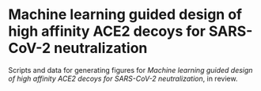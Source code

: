 # Machine learning guided design of high affinity ACE2 decoys for SARS-CoV-2 neutralization

Scripts and data for generating figures for *Machine learning guided design of high affinity ACE2 decoys for SARS-CoV-2 neutralization*, in review.

